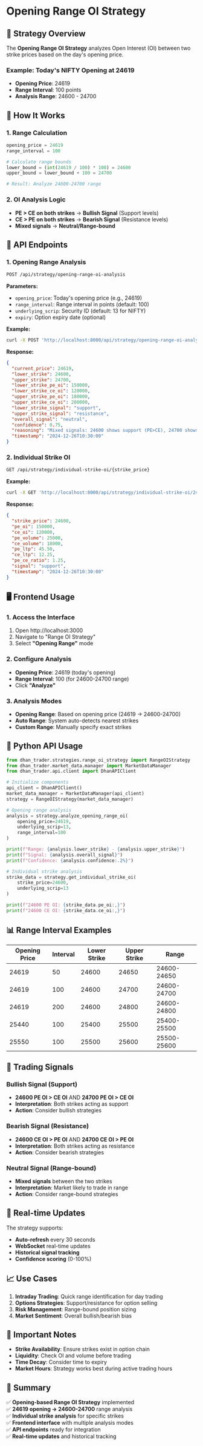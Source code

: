 # Opening Range OI Strategy

## 🎯 Strategy Overview

The **Opening Range OI Strategy** analyzes Open Interest (OI) between two strike prices based on the day's opening price. 

### Example: Today's NIFTY Opening at 24619
- **Opening Price**: 24619
- **Range Interval**: 100 points
- **Analysis Range**: 24600 - 24700

## 🔧 How It Works

### 1. Range Calculation
```python
opening_price = 24619
range_interval = 100

# Calculate range bounds
lower_bound = (int(24619 / 100) * 100) = 24600
upper_bound = lower_bound + 100 = 24700

# Result: Analyze 24600-24700 range
```

### 2. OI Analysis Logic
- **PE > CE on both strikes** → **Bullish Signal** (Support levels)
- **CE > PE on both strikes** → **Bearish Signal** (Resistance levels)  
- **Mixed signals** → **Neutral/Range-bound**

## 🚀 API Endpoints

### 1. Opening Range Analysis
```bash
POST /api/strategy/opening-range-oi-analysis
```

**Parameters:**
- `opening_price`: Today's opening price (e.g., 24619)
- `range_interval`: Range interval in points (default: 100)
- `underlying_scrip`: Security ID (default: 13 for NIFTY)
- `expiry`: Option expiry date (optional)

**Example:**
```bash
curl -X POST 'http://localhost:8000/api/strategy/opening-range-oi-analysis?opening_price=24619&underlying_scrip=13&range_interval=100'
```

**Response:**
```json
{
  "current_price": 24619,
  "lower_strike": 24600,
  "upper_strike": 24700,
  "lower_strike_pe_oi": 150000,
  "lower_strike_ce_oi": 120000,
  "upper_strike_pe_oi": 180000,
  "upper_strike_ce_oi": 200000,
  "lower_strike_signal": "support",
  "upper_strike_signal": "resistance",
  "overall_signal": "neutral",
  "confidence": 0.75,
  "reasoning": "Mixed signals: 24600 shows support (PE>CE), 24700 shows resistance (CE>PE)",
  "timestamp": "2024-12-26T10:30:00"
}
```

### 2. Individual Strike OI
```bash
GET /api/strategy/individual-strike-oi/{strike_price}
```

**Example:**
```bash
curl -X GET 'http://localhost:8000/api/strategy/individual-strike-oi/24600?underlying_scrip=13'
```

**Response:**
```json
{
  "strike_price": 24600,
  "pe_oi": 150000,
  "ce_oi": 120000,
  "pe_volume": 25000,
  "ce_volume": 18000,
  "pe_ltp": 45.50,
  "ce_ltp": 12.25,
  "pe_ce_ratio": 1.25,
  "signal": "support",
  "timestamp": "2024-12-26T10:30:00"
}
```

## 🖥️ Frontend Usage

### 1. Access the Interface
1. Open http://localhost:3000
2. Navigate to "Range OI Strategy"
3. Select **"Opening Range"** mode

### 2. Configure Analysis
- **Opening Price**: 24619 (today's opening)
- **Range Interval**: 100 (for 24600-24700 range)
- Click **"Analyze"**

### 3. Analysis Modes
- **Opening Range**: Based on opening price (24619 → 24600-24700)
- **Auto Range**: System auto-detects nearest strikes
- **Custom Range**: Manually specify exact strikes

## 🐍 Python API Usage

```python
from dhan_trader.strategies.range_oi_strategy import RangeOIStrategy
from dhan_trader.market_data.manager import MarketDataManager
from dhan_trader.api.client import DhanAPIClient

# Initialize components
api_client = DhanAPIClient()
market_data_manager = MarketDataManager(api_client)
strategy = RangeOIStrategy(market_data_manager)

# Opening range analysis
analysis = strategy.analyze_opening_range_oi(
    opening_price=24619,
    underlying_scrip=13,
    range_interval=100
)

print(f"Range: {analysis.lower_strike} - {analysis.upper_strike}")
print(f"Signal: {analysis.overall_signal}")
print(f"Confidence: {analysis.confidence:.2%}")

# Individual strike analysis
strike_data = strategy.get_individual_strike_oi(
    strike_price=24600,
    underlying_scrip=13
)

print(f"24600 PE OI: {strike_data.pe_oi:,}")
print(f"24600 CE OI: {strike_data.ce_oi:,}")
```

## 📊 Range Interval Examples

| Opening Price | Interval | Lower Strike | Upper Strike | Range |
|---------------|----------|--------------|--------------|-------|
| 24619 | 50 | 24600 | 24650 | 24600-24650 |
| 24619 | 100 | 24600 | 24700 | 24600-24700 |
| 24619 | 200 | 24600 | 24800 | 24600-24800 |
| 25440 | 100 | 25400 | 25500 | 25400-25500 |
| 25550 | 100 | 25500 | 25600 | 25500-25600 |

## 🎯 Trading Signals

### Bullish Signal (Support)
- **24600 PE OI > CE OI** AND **24700 PE OI > CE OI**
- **Interpretation**: Both strikes acting as support
- **Action**: Consider bullish strategies

### Bearish Signal (Resistance)  
- **24600 CE OI > PE OI** AND **24700 CE OI > PE OI**
- **Interpretation**: Both strikes acting as resistance
- **Action**: Consider bearish strategies

### Neutral Signal (Range-bound)
- **Mixed signals** between the two strikes
- **Interpretation**: Market likely to trade in range
- **Action**: Consider range-bound strategies

## 🔄 Real-time Updates

The strategy supports:
- **Auto-refresh** every 30 seconds
- **WebSocket** real-time updates
- **Historical signal tracking**
- **Confidence scoring** (0-100%)

## 📈 Use Cases

1. **Intraday Trading**: Quick range identification for day trading
2. **Options Strategies**: Support/resistance for option selling
3. **Risk Management**: Range-bound position sizing
4. **Market Sentiment**: Overall bullish/bearish bias

## 🚨 Important Notes

- **Strike Availability**: Ensure strikes exist in option chain
- **Liquidity**: Check OI and volume before trading
- **Time Decay**: Consider time to expiry
- **Market Hours**: Strategy works best during active trading hours

## 📝 Summary

✅ **Opening-based Range OI Strategy** implemented  
✅ **24619 opening → 24600-24700** range analysis  
✅ **Individual strike analysis** for specific strikes  
✅ **Frontend interface** with multiple analysis modes  
✅ **API endpoints** ready for integration  
✅ **Real-time updates** and historical tracking
